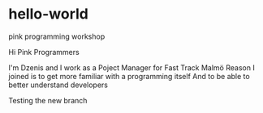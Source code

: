 # hello-world
pink programming workshop

Hi Pink Programmers

I'm Dzenis and I work as a Poject Manager for Fast Track Malmö
Reason I joined is to get more familiar with a programming itself
And to be able to better understand developers


Testing the new branch
